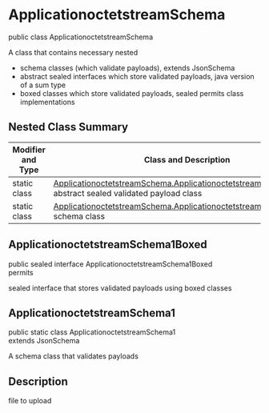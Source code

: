 # ApplicationoctetstreamSchema
public class ApplicationoctetstreamSchema<br>

A class that contains necessary nested
- schema classes (which validate payloads), extends JsonSchema
- abstract sealed interfaces which store validated payloads, java version of a sum type
- boxed classes which store validated payloads, sealed permits class implementations

## Nested Class Summary
| Modifier and Type | Class and Description |
| ----------------- | ---------------------- |
| static class | [ApplicationoctetstreamSchema.ApplicationoctetstreamSchema1Boxed](#applicationoctetstreamschema1boxed)<br> abstract sealed validated payload class |
| static class | [ApplicationoctetstreamSchema.ApplicationoctetstreamSchema1](#applicationoctetstreamschema1)<br> schema class |

## ApplicationoctetstreamSchema1Boxed
public sealed interface ApplicationoctetstreamSchema1Boxed<br>
permits<br>

sealed interface that stores validated payloads using boxed classes

## ApplicationoctetstreamSchema1
public static class ApplicationoctetstreamSchema1<br>
extends JsonSchema

A schema class that validates payloads

## Description
file to upload
